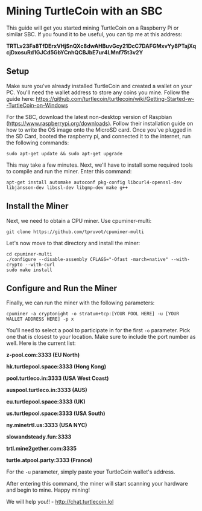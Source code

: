 # Mining TurtleCoin with an SBC

This guide will get you started mining TurtleCoin on a Raspberry Pi or similar SBC. If you found it to be useful, you can tip me at this address:

**TRTLv23Fa8TfDErxVHjSnQXc8dwAHBuvGcy21DcC7DAFGMxvYy8PTajXqcjDxosuRd1GJCd5GbYCnhQCBJbE7ur4LMnf75t3v2Y**

## Setup

Make sure you've already installed TurtleCoin and created a wallet on your PC. You'll need the wallet address to store any coins you mine. Follow the guide here:
https://github.com/turtlecoin/turtlecoin/wiki/Getting-Started-w--TurtleCoin-on-Windows 

For the SBC, download the latest non-desktop version of Raspbian (https://www.raspberrypi.org/downloads). Follow their installation guide on how to write the OS image onto the MicroSD card. Once you've plugged in the SD Card, booted the raspberry pi, and connected it to the internet, run the following commands:

	
	sudo apt-get update && sudo apt-get upgrade
    

This may take a few minutes. Next, we'll have to install some required tools to compile and run the miner. Enter this command:

	
	apt-get install automake autoconf pkg-config libcurl4-openssl-dev libjansson-dev libssl-dev libgmp-dev make g++
	

## Install the Miner

Next, we need to obtain a CPU miner. Use cpuminer-multi:

	
	git clone https://github.com/tpruvot/cpuminer-multi
	
	
Let's now move to that directory and install the miner:

	
	cd cpuminer-multi
	./configure --disable-assembly CFLAGS="-Ofast -march=native" --with-crypto --with-curl
	sudo make install
	
	
## Configure and Run the Miner

Finally, we can run the miner with the following parameters:

	
	cpuminer -a cryptonight -o stratum+tcp:[YOUR POOL HERE] -u [YOUR WALLET ADDRESS HERE] -p x
	
	
You'll need to select a pool to participate in for the first `-o` parameter. Pick one that is closest to your location. Make sure to include the port number as well. Here is the current list:

**z-pool.com:3333 (EU North)**

**hk.turtlepool.space:3333 (Hong Kong)**

**pool.turtleco.in:3333 (USA West Coast)**

**auspool.turtleco.in:3333 (AUS)**

**eu.turtlepool.space:3333 (UK)**

**us.turtlepool.space:3333 (USA South)**

**ny.minetrtl.us:3333 (USA NYC)**

**slowandsteady.fun:3333**

**trtl.mine2gether.com:3335**

**turtle.atpool.party:3333 (France)**

For the `-u` parameter, simply paste your TurtleCoin wallet's address.

After entering this command, the miner will start scanning your hardware and begin to mine. Happy mining!

We will help you!! - http://chat.turtlecoin.lol